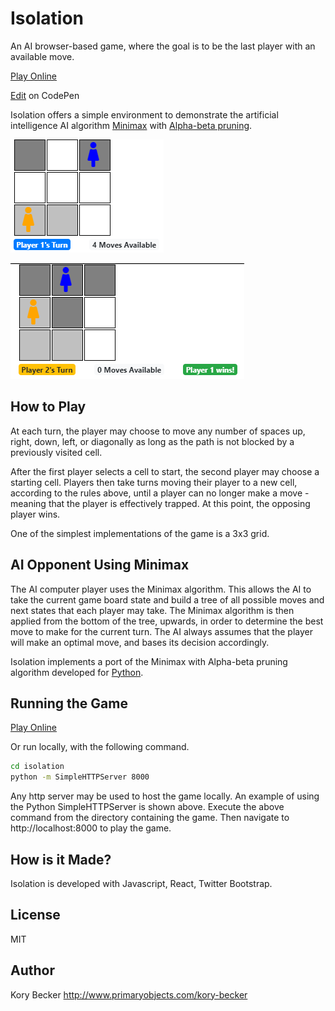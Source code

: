 Isolation
=========

An AI browser-based game, where the goal is to be the last player with an available move.

[Play Online](http://primaryobjects.github.io/isolation/)

[Edit](https://codepen.io/primaryobjects/full/QWWGgmR) on CodePen

Isolation offers a simple environment to demonstrate the artificial intelligence AI algorithm [Minimax](https://en.wikipedia.org/wiki/Minimax) with [Alpha-beta pruning](https://en.wikipedia.org/wiki/Alpha%E2%80%93beta_pruning).

![](images/isolation-1.png)

![](images/isolation-2.png)

## How to Play

At each turn, the player may choose to move any number of spaces up, right, down, left, or diagonally as long as the path is not blocked by a previously visited cell.

After the first player selects a cell to start, the second player may choose a starting cell. Players then take turns moving their player to a new cell, according to the rules above, until a player can no longer make a move - meaning that the player is effectively trapped. At this point, the opposing player wins.

One of the simplest implementations of the game is a 3x3 grid.

## AI Opponent Using Minimax

The AI computer player uses the Minimax algorithm. This allows the AI to take the current game board state and build a tree of all possible moves and next states that each player may take. The Minimax algorithm is then applied from the bottom of the tree, upwards, in order to determine the best move to make for the current turn. The AI always assumes that the player will make an optimal move, and bases its decision accordingly.

Isolation implements a port of the Minimax with Alpha-beta pruning algorithm developed for [Python](https://tonypoer.io/2016/10/28/implementing-minimax-and-alpha-beta-pruning-using-python/).

## Running the Game

[Play Online](https://codepen.io/primaryobjects/full/QWWGgmR)

Or run locally, with the following command.

```bash
cd isolation
python -m SimpleHTTPServer 8000
```

Any http server may be used to host the game locally. An example of using the Python SimpleHTTPServer is shown above. Execute the above command from the directory containing the game. Then navigate to http://localhost:8000 to play the game.

## How is it Made?

Isolation is developed with Javascript, React, Twitter Bootstrap.

## License

MIT

## Author

Kory Becker
http://www.primaryobjects.com/kory-becker

